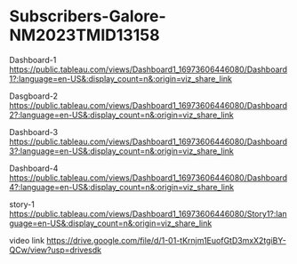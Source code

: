 
# Subscribers-Galore-NM2023TMID13158


Dashboard-1 https://public.tableau.com/views/Dashboard1_16973606446080/Dashboard1?:language=en-US&:display_count=n&:origin=viz_share_link

Dasgboard-2 https://public.tableau.com/views/Dashboard1_16973606446080/Dashboard2?:language=en-US&:display_count=n&:origin=viz_share_link

Dashboard-3 https://public.tableau.com/views/Dashboard1_16973606446080/Dashboard3?:language=en-US&:display_count=n&:origin=viz_share_link

Dashboard-4 https://public.tableau.com/views/Dashboard1_16973606446080/Dashboard4?:language=en-US&:display_count=n&:origin=viz_share_link

story-1     https://public.tableau.com/views/Dashboard1_16973606446080/Story1?:language=en-US&:display_count=n&:origin=viz_share_link

video link  https://drive.google.com/file/d/1-01-tKrnjm1EuofGtD3mxX2tgiBY-QCw/view?usp=drivesdk

